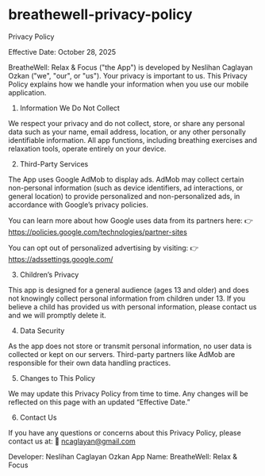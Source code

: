 # breathewell-privacy-policy
Privacy Policy

Effective Date: October 28, 2025

BreatheWell: Relax & Focus ("the App") is developed by Neslihan Caglayan Ozkan ("we", "our", or "us").
Your privacy is important to us. This Privacy Policy explains how we handle your information when you use our mobile application.

1. Information We Do Not Collect

We respect your privacy and do not collect, store, or share any personal data such as your name, email address, location, or any other personally identifiable information.
All app functions, including breathing exercises and relaxation tools, operate entirely on your device.

2. Third-Party Services

The App uses Google AdMob to display ads.
AdMob may collect certain non-personal information (such as device identifiers, ad interactions, or general location) to provide personalized and non-personalized ads, in accordance with Google’s privacy policies.

You can learn more about how Google uses data from its partners here:
👉 https://policies.google.com/technologies/partner-sites

You can opt out of personalized advertising by visiting:
👉 https://adssettings.google.com/

3. Children’s Privacy

This app is designed for a general audience (ages 13 and older) and does not knowingly collect personal information from children under 13.
If you believe a child has provided us with personal information, please contact us and we will promptly delete it.

4. Data Security

As the app does not store or transmit personal information, no user data is collected or kept on our servers.
Third-party partners like AdMob are responsible for their own data handling practices.

5. Changes to This Policy

We may update this Privacy Policy from time to time. Any changes will be reflected on this page with an updated “Effective Date.”

6. Contact Us

If you have any questions or concerns about this Privacy Policy, please contact us at:
📧 ncaglayan@gmail.com

Developer: Neslihan Caglayan Ozkan
App Name: BreatheWell: Relax & Focus
